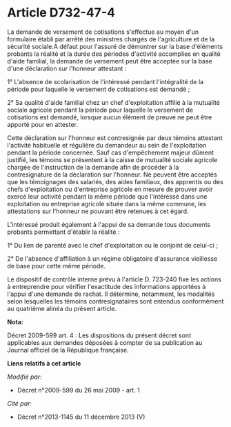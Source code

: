 # Article D732-47-4

La demande de versement de cotisations s'effectue au moyen d'un formulaire établi par arrêté des ministres chargés de
l'agriculture et de la sécurité sociale.A défaut pour l'assuré de démontrer sur la base d'éléments probants la réalité et la
durée des périodes d'activité accomplies en qualité d'aide familial, la demande de versement peut être acceptée sur la base
d'une déclaration sur l'honneur attestant : 

1° L'absence de scolarisation de l'intéressé pendant l'intégralité de la période pour laquelle le versement de cotisations
est demandé ; 

2° Sa qualité d'aide familial chez un chef d'exploitation affilié à la mutualité sociale agricole pendant la période pour
laquelle le versement de cotisations est demandé, lorsque aucun élément de preuve ne peut être apporté pour en attester. 

Cette déclaration sur l'honneur est contresignée par deux témoins attestant l'activité habituelle et régulière du demandeur
au sein de l'exploitation pendant la période concernée. Sauf cas d'empêchement majeur dûment justifié, les témoins se
présentent à la caisse de mutualité sociale agricole chargée de l'instruction de la demande afin de procéder à la
contresignature de la déclaration sur l'honneur. Ne peuvent être acceptés que les témoignages des salariés, des aides
familiaux, des apprentis ou des chefs d'exploitation ou d'entreprise agricole en mesure de prouver avoir exercé leur activité
pendant la même période que l'intéressé dans une exploitation ou entreprise agricole située dans la même commune, les
attestations sur l'honneur ne pouvant être retenues à cet égard.

L'intéressé produit également à l'appui de sa demande tous documents probants permettant d'établir la réalité : 

1° Du lien de parenté avec le chef d'exploitation ou le conjoint de celui-ci ; 

2° De l'absence d'affiliation à un régime obligatoire d'assurance vieillesse de base pour cette même période. 

Le dispositif de contrôle interne prévu à l'article D. 723-240 fixe les actions à entreprendre pour vérifier l'exactitude des
informations apportées à l'appui d'une demande de rachat. Il détermine, notamment, les modalités selon lesquelles les témoins
contresignataires sont entendus conformément au quatrième alinéa du présent article.

**Nota:**

Décret 2009-599 art. 4 : Les dispositions du présent décret sont applicables aux demandes déposées à compter de sa
publication au Journal officiel de la République française.

**Liens relatifs à cet article**

_Modifié par_:

  - Décret n°2009-599 du 26 mai 2009 - art. 1

_Cité par_:

  - Décret n°2013-1145 du 11 décembre 2013 (V)
